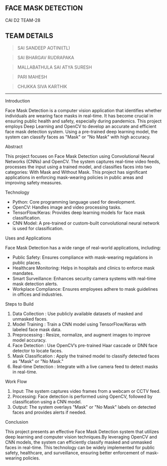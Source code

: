 **FACE MASK DETECTION** 
---------------------------------------------------------------------
CAI D2 TEAM-28

**TEAM DETAILS**
--------------------------------------------------------------------
> SAI SANDEEP AOTINI(TL)

> SAI BHARGAV RUDRAPAKA

> MALLABATHULA SAI ATYA SURESH

> PARI MAHESH

> CHUKKA SIVA KARTHIK 

-------------------------------------------------------------------
Introduction

Face Mask Detection is a computer vision application that identifies whether individuals are wearing face masks in real-time. 
It has become crucial in ensuring public health and safety, especially during pandemics. 
This project employs  Deep Learning and OpenCV to develop an accurate and efficient face mask detection system.
Using a pre-trained deep learning model, the system can classify faces as "Mask" or "No Mask" with high accuracy.


Abstract

This project focuses on Face Mask Detection using Convolutional Neural Networks (CNNs) and OpenCV. 
The system captures real-time video feeds, processes the input using a trained model, and classifies faces into two categories: 
With Mask and Without Mask. 
This project has significant applications in enforcing mask-wearing policies in public areas and improving safety measures.


Technology

- Python: Core programming language used for development.
- OpenCV: Handles image and video processing tasks.
- TensorFlow/Keras: Provides deep learning models for face mask classification.
- CNN Model: A pre-trained or custom-built convolutional neural network is used for classification.


Uses and Applications

Face Mask Detection has a wide range of real-world applications, including:
- Public Safety: Ensures compliance with mask-wearing regulations in public places.
- Healthcare Monitoring: Helps in hospitals and clinics to enforce mask mandates.
- Smart Surveillance: Enhances security camera systems with real-time mask detection alerts.
- Workplace Compliance: Ensures employees adhere to mask guidelines in offices and industries.


Steps to Build

1. Data Collection : Use publicly available datasets of masked and unmasked faces.
2. Model Training : Train a CNN model using TensorFlow/Keras with labeled face mask data.
3. Preprocessing : Resize, normalize, and augment images to improve model accuracy.
4. Face Detection : Use OpenCV’s pre-trained Haar cascade or DNN face detector to locate faces.
5. Mask Classification : Apply the trained model to classify detected faces as "Mask" or "No Mask."
6. Real-time Detection : Integrate with a live camera feed to detect masks in real-time.


Work Flow

1. Input: The system captures video frames from a webcam or CCTV feed.
2. Processing: Face detection is performed using OpenCV, followed by classification using a CNN model.
3. Output: The system overlays "Mask" or "No Mask" labels on detected faces and provides alerts if needed.


Conclusion

This project presents an effective Face Mask Detection system that utilizes deep learning and computer vision techniques.By leveraging OpenCV and CNN models, the system can efficiently classify masked and unmasked faces in real-time. 
This technology can be widely implemented for public safety, healthcare, and surveillance, ensuring better enforcement of mask-wearing policies.
